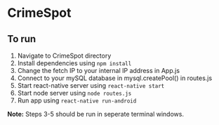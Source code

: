 # CrimeSpot

## To run

1. Navigate to CrimeSpot directory
2. Install dependencies using `npm install`
3. Change the fetch IP to your internal IP address in App.js
4. Connect to your mySQL database in mysql.createPool() in routes.js
5. Start react-native server using `react-native start`
6. Start node server using `node routes.js`
7. Run app using `react-native run-android`

**Note:** Steps 3-5 should be run in seperate terminal windows.